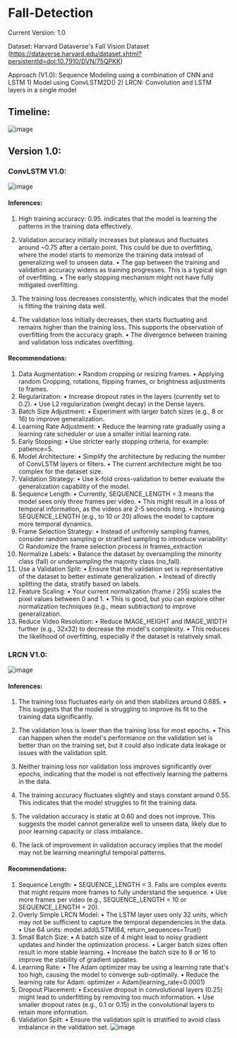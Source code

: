 # Fall-Detection

Current Version: 1.0

Dataset: Harvard Dataverse's Fall Vision Dataset (https://dataverse.harvard.edu/dataset.xhtml?persistentId=doi:10.7910/DVN/75QPKK)

Approach (V1.0): Sequence Modeling using a combination of CNN and LSTM
                  1) Model using ConvLSTM2D()
                  2) LRCN: Convolution and LSTM layers in a single model

## Timeline:
																
![image](https://github.com/user-attachments/assets/77001c4f-37b2-450e-ba58-ea1196046684)

## Version 1.0:

### ConvLSTM V1.0:

![image](https://github.com/user-attachments/assets/c8843f1d-190d-4ef3-8be0-c1853b317311)

#### Inferences:

1. High training accuracy: 0.95. indicates that the model is learning the patterns in the training data effectively.
2. Validation accuracy initially increases but plateaus and fluctuates around ~0.75 after a certain point. This could be due to overfitting, where the model starts to memorize the training data instead of generalizing well to unseen data.
	• The gap between the training and validation accuracy widens as training progresses. This is a typical sign of overfitting.
	• The early stopping mechanism might not have fully mitigated overfitting.

3. The training loss decreases consistently, which indicates that the model is fitting the training data well.
4. The validation loss initially decreases, then starts fluctuating and remains higher than the training loss. This supports the observation of overfitting from the accuracy graph.
  • The divergence between training and validation loss indicates overfitting.

#### Recommendations:

1. Data Augmentation:
	• Random cropping or resizing frames.
	• Applying random Cropping, rotations, flipping frames, or brightness adjustments to frames.
2. Regularization:
	• Increase dropout rates in the layers (currently set to 0.2).
	• Use L2 regularization (weight decay) in the Dense layers.
3. Batch Size Adjustment:
	• Experiment with larger batch sizes (e.g., 8 or 16) to improve generalization.
4. Learning Rate Adjustment:
	• Reduce the learning rate gradually using a learning rate scheduler or use a smaller initial learning rate.
5. Early Stopping:
	• Use stricter early stopping criteria, for example: patience=5.
6. Model Architecture:
	• Simplify the architecture by reducing the number of ConvLSTM layers or filters. 
	• The current architecture might be too complex for the dataset size.
7. Validation Strategy:
	• Use k-fold cross-validation to better evaluate the generalization capability of the model.
8. Sequence Length:
	• Currently, SEQUENCE_LENGTH = 3 means the model sees only three frames per video. 
	• This might result in a loss of temporal information, as the videos are 2-5 seconds long. 
	• Increasing SEQUENCE_LENGTH (e.g., to 10 or 20) allows the model to capture more temporal dynamics.
9. Frame Selection Strategy:
	• Instead of uniformly sampling frames, consider random sampling or stratified sampling to introduce variability:
		○ Randomize the frame selection process in frames_extraction
10. Normalize Labels:
	• Balance the dataset by oversampling the minority class (fall) or undersampling the majority class (no_fall).
11. Use a Validation Split:
	• Ensure that the validation set is representative of the dataset to better estimate generalization. 
	• Instead of directly splitting the data, stratify based on labels.
12. Feature Scaling:
	• Your current normalization (frame / 255) scales the pixel values between 0 and 1. 
	• This is good, but you can explore other normalization techniques (e.g., mean subtraction) to improve generalization.
13. Reduce Video Resolution:
	• Reduce IMAGE_HEIGHT and IMAGE_WIDTH further (e.g., 32x32) to decrease the model's complexity. 
	• This reduces the likelihood of overfitting, especially if the dataset is relatively small.

### LRCN V1.0:

![image](https://github.com/user-attachments/assets/6f772837-8156-405d-b89d-82d61c7be6df)

#### Inferences:

1. The training loss fluctuates early on and then stabilizes around 0.685. 
	• This suggests that the model is struggling to improve its fit to the training data significantly.
2. The validation loss is lower than the training loss for most epochs. 
	• This can happen when the model's performance on the validation set is better than on the training set, but it could also indicate data leakage or issues with the validation split.
3. Neither training loss nor validation loss improves significantly over epochs, indicating that the model is not effectively learning the patterns in the data.

4. The training accuracy fluctuates slightly and stays constant around 0.55. This indicates that the model struggles to fit the training data.
5. The validation accuracy is static at 0.60 and does not improve. This suggests the model cannot generalize well to unseen data, likely due to poor learning capacity or class imbalance.
6. The lack of improvement in validation accuracy implies that the model may not be learning meaningful temporal patterns.

#### Recommendations:

1. Sequence Length:
	• SEQUENCE_LENGTH = 3. Falls are complex events that might require more frames to fully understand the sequence.
	• Use more frames per video (e.g., SEQUENCE_LENGTH = 10 or SEQUENCE_LENGTH = 20).
2. Overly Simple LRCN Model:
	• The LSTM layer uses only 32 units, which may not be sufficient to capture the temporal dependencies in the data.
	• Use 64 units: model.add(LSTM(64, return_sequences=True))
3. Small Batch Size:
	• A batch size of 4 might lead to noisy gradient updates and hinder the optimization process. 
	• Larger batch sizes often result in more stable learning.
	• Increase the batch size to 8 or 16 to improve the stability of gradient updates.
4. Learning Rate:
	• The Adam optimizer may be using a learning rate that's too high, causing the model to converge sub-optimally.
	• Reduce the learning rate for Adam: optimizer = Adam(learning_rate=0.0001)
5. Dropout Placement:
	• Excessive dropout in convolutional layers (0.25) might lead to underfitting by removing too much information.
	• Use smaller dropout rates (e.g., 0.1 or 0.15) in the convolutional layers to retain more information.
6. Validation Split:
	• Ensure the validation split is stratified to avoid class imbalance in the validation set.
![image](https://github.com/user-attachments/assets/12d42207-cc09-499d-902f-e3c91e9c9a77)


